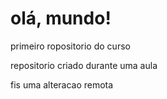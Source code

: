# olá, mundo!
 primeiro ropositorio do curso

 repositorio criado durante uma aula
 
 fis uma alteracao remota
 
